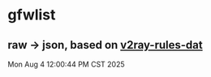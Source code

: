 # gfwlist
## raw -> json, based on [v2ray-rules-dat](https://github.com/Loyalsoldier/v2ray-rules-dat)
Mon Aug  4 12:00:44 PM CST 2025

